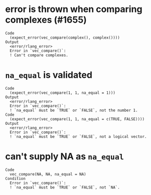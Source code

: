 # error is thrown when comparing complexes (#1655)

    Code
      (expect_error(vec_compare(complex(), complex())))
    Output
      <error/rlang_error>
      Error in `vec_compare()`:
      ! Can't compare complexes.

# `na_equal` is validated

    Code
      (expect_error(vec_compare(1, 1, na_equal = 1)))
    Output
      <error/rlang_error>
      Error in `vec_compare()`:
      ! `na_equal` must be `TRUE` or `FALSE`, not the number 1.
    Code
      (expect_error(vec_compare(1, 1, na_equal = c(TRUE, FALSE))))
    Output
      <error/rlang_error>
      Error in `vec_compare()`:
      ! `na_equal` must be `TRUE` or `FALSE`, not a logical vector.

# can't supply NA as `na_equal`

    Code
      vec_compare(NA, NA, na_equal = NA)
    Condition
      Error in `vec_compare()`:
      ! `na_equal` must be `TRUE` or `FALSE`, not `NA`.

